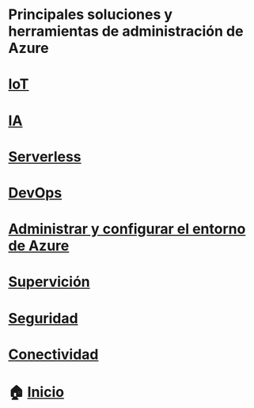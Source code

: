
# Principales soluciones y herramientas de administración de Azure
# [IoT ](https://github.com/NellyQuino/SummerCloud-Grupo-2/blob/main/contenido/IoT.md)
# [IA](https://github.com/NellyQuino/SummerCloud-Grupo-2/blob/main/contenido/ia.md)
# [Serverless](https://github.com/NellyQuino/SummerCloud-Grupo-2/blob/main/contenido/sinservidor.md)
# [DevOps](https://github.com/NellyQuino/SummerCloud-Grupo-2/blob/main/contenido/dev.md)
# [Administrar y configurar el entorno de Azure](https://github.com/NellyQuino/SummerCloud-Grupo-2/blob/main/contenido/management.md)
# [Supervición](https://github.com/NellyQuino/SummerCloud-Grupo-2/blob/main/contenido/supervicion.md)
# [Seguridad](https://github.com/NellyQuino/SummerCloud-Grupo-2/blob/main/contenido/security.md)
# [Conectividad](https://github.com/NellyQuino/SummerCloud-Grupo-2/blob/main/contenido/connectivity.md)

# :house: [Inicio](https://github.com/NellyQuino/SummerCloud-Grupo-2)
